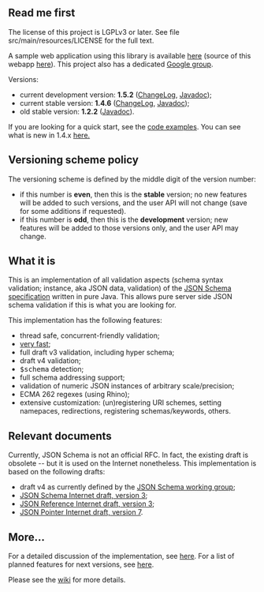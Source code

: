 <h2>Read me first</h2>

<p>The license of this project is LGPLv3 or later. See file src/main/resources/LICENSE for the full
text.</p>

<p>A sample web application using this library is available <a
href="http://json-schema-validator.herokuapp.com">here</a> (source of this webapp <a
href="https://github.com/fge/json-schema-validator-demo">here</a>). This project also has a
dedicated <a href="https://groups.google.com/forum/?fromgroups#!forum/json-schema-validator">Google
group</a>.</p>

<p>Versions:</p>

<ul>
    <li>current development version: <b>1.5.2</b> (<a
    href="https://github.com/fge/json-schema-validator/wiki/ChangeLog.devel">ChangeLog</a>, <a
    href="http://fge.github.com/json-schema-validator/devel/index.html">Javadoc</a>);</li>
    <li>current stable version: <b>1.4.6</b> (<a
    href="https://github.com/fge/json-schema-validator/wiki/ChangeLog.stable">ChangeLog</a>, <a
    href="http://fge.github.com/json-schema-validator/stable/index.html">Javadoc</a>);</li>
    <li>old stable version: <b>1.2.2</b> (<a
    href="http://fge.github.com/json-schema-validator/old/index.html">Javadoc</a>).</li>
</ul>

<p>If you are looking for a quick start, see the <a
href="http://fge.github.com/json-schema-validator/stable/index.html?org/eel/kitchen/jsonschema/examples/package-summary.html">code
examples</a>. You can see what is new in 1.4.x <a
href="https://github.com/fge/json-schema-validator/wiki/What's-new">here.</a></p>

<h2>Versioning scheme policy</h2>

<p>The versioning scheme is defined by the middle digit of the version number:</p>

* if this number is <b>even</b>, then this is the <b>stable</b> version; no new features will be
  added to such versions, and the user API will not change (save for some additions if requested).
* if this number is <b>odd</b>, then this is the <b>development</b> version; new features will be
  added to those versions only, and the user API may change.

<h2>What it is</h2>

<p>This is an implementation of all validation aspects (schema syntax validation; instance, aka JSON
data, validation) of the <a href="http://json-schema.org">JSON Schema specification</a> written in
pure Java. This allows pure server side JSON schema validation if this is what you are looking
for.<p>

<p>This implementation has the following features:</p>

* thread safe, concurrent-friendly validation;
* <a href="https://github.com/fge/json-schema-validator/wiki/Performance">very
  fast</a>;
* full draft v3 validation, including hyper schema;
* draft v4 validation;
* <tt>$schema</tt> detection;
* full schema addressing support;
* validation of numeric JSON instances of arbitrary scale/precision;
* ECMA 262 regexes (using Rhino);
* extensive customization: (un)registering URI schemes, setting namepaces, redirections, registering
  schemas/keywords, others.

<h2>Relevant documents</h2>

<p>Currently, JSON Schema is not an official RFC. In fact, the existing draft is obsolete -- but it
is used on the Internet nonetheless. This implementation is based on the following drafts:</p>

* draft v4 as currently defined by the <a href="https://github.com/json-schema/json-schema">JSON
  Schema working group</a>;
* <a href="http://tools.ietf.org/html/draft-zyp-json-schema-03">JSON Schema Internet draft, version
  3</a>;
* <a href="http://tools.ietf.org/html/draft-pbryan-zyp-json-ref-03">JSON Reference Internet draft,
  version 3</a>;
* <a href="http://tools.ietf.org/html/draft-ietf-appsawg-json-pointer-07">JSON Pointer Internet
  draft, version 7</a>.

<h2>More...</h2>

<p>For a detailed discussion of the implementation, see <a
href="https://github.com/fge/json-schema-validator/wiki/Status">here</a>. For a list of planned
features for next versions, see <a
href="https://github.com/fge/json-schema-validator/wiki/Roadmap">here</a>.

Please see the <a href="https://github.com/fge/json-schema-validator/wiki/">wiki</a> for more
details.

